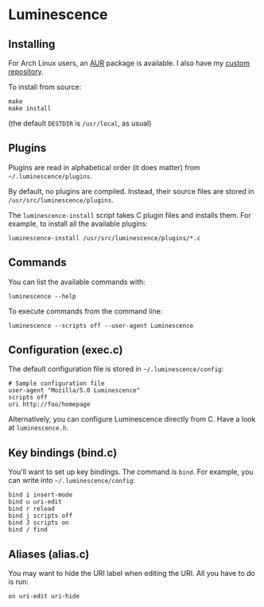 Luminescence
============

Installing
----------

For Arch Linux users, an [AUR][] package is available. I also have my [custom repository][repo].

[AUR]: https://aur.archlinux.org/packages.php?ID=57930
[repo]: http://mg0.fr/arch

To install from source:

    make
    make install

(the default `DESTDIR` is `/usr/local`, as usual)

Plugins
-------

Plugins are read in alphabetical order (it does matter) from `~/.luminescence/plugins`.

By default, no plugins are compiled.
Instead, their source files are stored in `/usr/src/luminescence/plugins`.

The `luminescence-install` script takes C plugin files and installs them.
For example, to install all the available plugins:

    luminescence-install /usr/src/luminescence/plugins/*.c

Commands
--------

You can list the available commands with:

    luminescence --help

To execute commands from the command line:

    luminescence --scripts off --user-agent Luminescence

Configuration (exec.c)
----------------------

The default configuration file is stored in `~/.luminescence/config`:

    # Sample configuration file
    user-agent "Mozilla/5.0 Luminescence"
    scripts off
    uri http://foo/homepage

Alternatively, you can configure Luminescence directly from C. Have a look at `luminescence.h`.

Key bindings (bind.c)
--------------------

You'll want to set up key bindings. The command is `bind`.
For example, you can write into `~/.luminescence/config`:

    bind i insert-mode
    bind u uri-edit
    bind r reload
    bind j scripts off
    bind J scripts on
    bind / find

Aliases (alias.c)
-----------------

You may want to hide the URI label when editing the URI.
All you have to do is run:

    on uri-edit uri-hide
